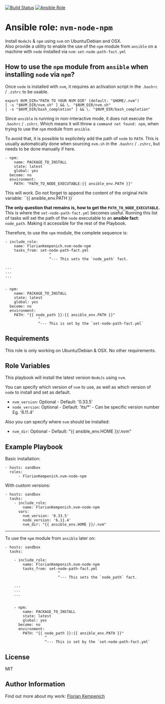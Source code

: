 [![Build Status](https://travis-ci.org/FlorianKempenich/ansible-role-nvm-node-npm.svg?branch=master)](https://travis-ci.org/FlorianKempenich/ansible-role-nvm-node-npm) [![Ansible Role](https://img.shields.io/ansible/role/23202.svg)](https://galaxy.ansible.com/FlorianKempenich/nvm-node-npm)

# Ansible role: `nvm-node-npm`
Install `NodeJs` & `npm` using `nvm` on Ubuntu/Debian and OSX.  
Also provide a utility to enable the use of the `npm` module from `ansible` on a machine with `node` installed via `nvm`: `set-node-path-fact.yml`

## How to use the `npm` module from `ansible` when installing `node` via `npm`?

Once `node` is installed with `nvm`, it requires an activation script in the `.bashrc` / `.zshrc` to be usable.

```
export NVM_DIR="PATH TO YOUR NVM DIR" (default: "$HOME/.nvm")
[ -s "$NVM_DIR/nvm.sh" ] && \. "$NVM_DIR/nvm.sh"
[ -s "$NVM_DIR/bash_completion" ] && \. "$NVM_DIR/bash_completion"
```

Since `ansible` is running in non-interactive mode, it does not execute the `.bashrc` / `.zshrc`.
Which means it will throw a `command not found: npm`, when trying to use the `npm` module from `ansible`.

To avoid that, it is possible to explicitely add the path of `node` to `PATH`.
This is usually automatically done when sourcing `nvm.sh` in the `.bashrc` / `.zshrc`, but needs to be done manually if here.

```
- npm:
    name: PACKAGE_TO_INSTALL
    state: latest
    global: yes
  become: no
  environment:
    PATH: "PATH_TO_NODE_EXECUTABLE:{{ ansible_env.PATH }}"
```

This will work.
Do not forget to append the content of the original `PATH` variable: ``{{ ansible_env.PATH }}`

**The only question that remains is, how to get the `PATH_TO_NODE_EXECUTABLE`.**  
This is where the `set-node-path-fact.yml` becomes useful. 
Running this list of tasks will set the path of the `node` executable to an **ansible fact**: `node_path`.
Making it accessible for the rest of the Playbook.

Therefore, to use the `npm` module, the complete sequence is:

```
- include_role:
    name: FlorianKempenich.nvm-node-npm
    tasks_from: set-node-path-fact.yml
                    ^
                    ^--- This sets the `node_path` fact.

...
...
...


- npm:
    name: PACKAGE_TO_INSTALL
    state: latest
    global: yes
  become: no
  environment:
    PATH: "{{ node_path }}:{{ ansible_env.PATH }}"
               ^
               ^--- This is set by the `set-node-path-fact.yml`

```

## Requirements
This role is only working on Ubuntu/Debian & OSX.
No other requirements.

## Role Variables
This playbook will install the latest version `NodeJs` using `nvm`.

You can specify which version of `nvm` to use, as well as which version of `node` to install and set as default.

* `nvm_version`: Optional - Default: '0.33.5'
* `node_version`: Optional - Default: 'lts/*' - Can be specific version number Eg. '6.11.4'

Also you can specify where `nvm` should be installed:
* `nvm_dir`: Optional - Default: "{{ ansible_env.HOME }}/.nvm"


## Example Playbook
Basic installation:
```
- hosts: sandbox
  roles:
      - FlorianKempenich.nvm-node-npm
```

With custom versions:
```
- hosts: sandbox
  tasks:
    - include_role:
        name: FlorianKempenich.nvm-node-npm
      vars:
        nvm_version: '0.33.5'
        node_version: '6.11.4'
        nvm_dir: "{{ ansible_env.HOME }}/.nvm"
```

---

To use the `npm` module from `ansible` later on:
```
- hosts: sandbox
  tasks:

    - include_role:
        name: FlorianKempenich.nvm-node-npm
        tasks_from: set-node-path-fact.yml
                        ^
                        ^--- This sets the `node_path` fact.

    ...
    ...
    ...


    - npm:
        name: PACKAGE_TO_INSTALL
        state: latest
        global: yes
      become: no
      environment:
        PATH: "{{ node_path }}:{{ ansible_env.PATH }}"
                  ^
                  ^--- This is set by the `set-node-path-fact.yml`
```

## License
MIT

## Author Information
Find out more about my work: [Florian Kempenich](https://floriankempenich.com)
